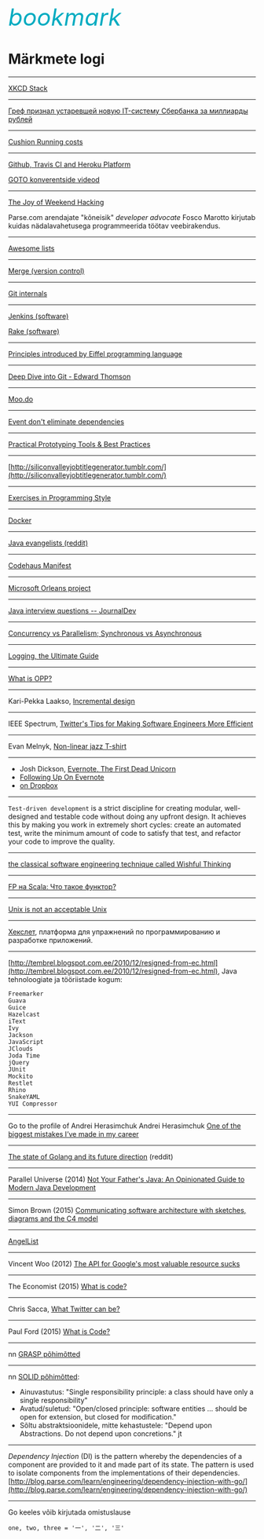 <div style='display: inline-block;'><i class="material-icons ikoon" style='color: #00acc1; font-size: 48px;'>bookmark</i></div>

# Märkmete logi
----
[XKCD Stack](http://xkcd.com/1636/)

----
[Греф признал устаревшей новую IT-систему Сбербанка за миллиарды рублей](http://www.rbc.ru/finances/15/01/2016/5698ce9d9a794791cf2c1748)

----
[Cushion Running costs](http://cushionapp.com/expenses/)

----

[Github, Travis CI and Heroku Platform](https://medium.com/@anicolaspp/github-travis-ci-and-heroku-platform-fe21a72dfb5)

[GOTO konverentside videod](https://www.youtube.com/user/GotoConferences)

----

[The Joy of Weekend Hacking](http://blog.parse.com/learn/the-joy-of-weekend-hacking)

Parse.com arendajate "kõneisik" *developer advocate* Fosco Marotto kirjutab kuidas nädalavahetusega programmeerida töötav veebirakendus.

----

[Awesome lists](https://github.com/sindresorhus/awesome)

----

[Merge (version control)](https://en.wikipedia.org/wiki/Merge_%28version_control%29)

----

[Git internals](https://github.com/pluralsight/git-internals-pdf)

----

[Jenkins (software)](https://en.wikipedia.org/wiki/Jenkins_%28software%29)

[Rake (software)](https://en.wikipedia.org/wiki/Rake_%28software%29)

----

[Principles introduced by Eiffel programming language](http://dalibornasevic.com/posts/40-principles-introduced-by-eiffel-programming-language)

----

[Deep Dive into Git - Edward Thomson](https://www.youtube.com/watch?v=dBSHLb1B8sw)

----

[Moo.do](https://www.moo.do/)

----

[Event don't eliminate dependencies](http://techblog.bozho.net/events-dont-eliminate-dependencies/)

----

[Practical Prototyping Tools & Best Practices](http://speckyboy.com/2015/10/13/practical-prototyping-tools/)

----

[http://siliconvalleyjobtitlegenerator.tumblr.com/](http://siliconvalleyjobtitlegenerator.tumblr.com/)

----

[Exercises in Programming Style](http://sdtimes.com/code-watch-the-best-programming-book-of-the-decade/)

----

[Docker](http://docs.docker.com/windows/step_one/)

----

[Java evangelists (reddit)](https://www.reddit.com/r/programming/comments/3jmf1n/all_of_the_java_evangelists_have_been_let_go_by/)

----

[Codehaus Manifest](http://research.microsoft.com/en-us/projects/orleans/)

----

[Microsoft Orleans project](http://research.microsoft.com/en-us/projects/orleans/)

----

[Java interview questions -- JournalDev](http://www.journaldev.com/java-interview-questions)

----

[Concurrency vs Parallelism; Synchronous vs Asynchronous](http://doc.akka.io/docs/akka/2.4.0/general/terminology.html)

----

[Logging, the Ultimate Guide](https://www.loggly.com/ultimate-guide/)

----

[What is OPP?](http://www.boronine.com/2012/12/14/Why-JavaScript-Still-Sucks/)

----

Kari-Pekka Laakso, [Incremental design](https://www.dropbox.com/s/hqz5lld75d8s25z/Incremental-Design-handout.pdf?dl=0)

----

IEEE Spectrum, [Twitter's Tips for Making Software Engineers More Efficient](http://spectrum.ieee.org/view-from-the-valley/computing/software/twitters-tips-for-making-software-engineers-more-efficient)

----

Evan Melnyk, [Non-linear jazz T-shirt](http://fab.com/product/non-linear-jazz-tee-506993/?ref=browse&pos=13)

----

- Josh Dickson, [Evernote, The First Dead Unicorn](https://syrah.co/joshdickson40/55e1beac15970d6c01395d9d)
- [Following Up On Evernote](https://syrah.co/joshdickson40/55f85c16ba7f8e12516e8a77)
- [on Dropbox](https://syrah.co/joshdickson40/55d238006e203b7601873d4b)

----

<code>Test-driven development</code> is a strict discipline for creating modular, well-designed and testable code without doing any upfront design. It achieves this by making you work in extremely short cycles: create an automated test, write the minimum amount of code to satisfy that test, and refactor your code to improve the quality.

----

[the classical software engineering technique called Wishful Thinking](https://leanpub.com/golang-tdd/read)

----

[FP на Scala: Что такое функтор?](http://habrahabr.ru/company/golovachcourses/blog/266905/)

----

[Unix is not an acceptable Unix](https://mkremins.github.io/blog/unix-not-acceptable-unix/)

----

[Хекслет](https://ru.hexlet.io/courses/javascript_101/), платформа для упражнений по программированию и разработке приложений.

----

[http://tembrel.blogspot.com.ee/2010/12/resigned-from-ec.html](http://tembrel.blogspot.com.ee/2010/12/resigned-from-ec.html), Java tehnoloogiate ja tööriistade kogum:
````Ant
Freemarker
Guava
Guice
Hazelcast
iText
Ivy
Jackson
JavaScript
JClouds
Joda Time
jQuery
JUnit
Mockito
Restlet
Rhino
SnakeYAML
YUI Compressor
````
----

Go to the profile of Andrei Herasimchuk
Andrei Herasimchuk [One of the biggest mistakes I’ve made in my career](https://medium.com/twenty-years-in-the-valley/one-of-the-biggest-mistakes-i-ve-made-in-my-career-72bf27c538b4)

----
[The state of Golang and its future direction](https://www.reddit.com/r/golang/comments/1orz8z/the_state_of_golang_and_its_future_question/) (reddit)

----

Parallel Universe (2014) [Not Your Father's Java: An Opinionated Guide to Modern Java Development](http://blog.paralleluniverse.co/2014/05/01/modern-java/)

----

Simon Brown (2015) [Communicating software architecture with sketches, diagrams and the C4 model](https://leanpub.com/visualising-software-architecture/read#leanpub-auto-sketches-diagrams-models-and-tooling)

----

[AngelList](https://angel.co/?ref=nav)

----

Vincent Woo (2012) [The API for Google's most valuable resource sucks](http://vincentwoo.com/2012/08/15/the-api-for-googles-most-valuable-resource-sucks/)

----

The Economist (2015) [What is code?](http://www.economist.com/blogs/economist-explains/2015/09/economist-explains-3)

----

Chris Sacca, [What Twitter can be?](http://lowercasecapital.com/2015/06/03/what-twitter-can-be-2/)

----

Paul Ford (2015) [What is Code?](http://www.bloomberg.com/graphics/2015-paul-ford-what-is-code/)

----

nn [GRASP põhimõtted](https://en.wikipedia.org/wiki/GRASP_%28object-oriented_design%29)

----

nn [SOLID põhimõtted](https://en.wikipedia.org/wiki/SOLID_%28object-oriented_design%29):
- Ainuvastutus: "Single responsibility principle: a class should have only a single responsibility"
- Avatud/suletud: "Open/closed principle: software entities … should be open for extension, but closed for modification."
- Sõltu abstraktsioonidele, mitte kehastustele: "Depend upon Abstractions. Do not depend upon concretions." jt 

----

_Dependency Injection_ (DI) is the pattern whereby the dependencies of a component are provided to it and made part of its state. The pattern is used to isolate components from the implementations of their dependencies. [http://blog.parse.com/learn/engineering/dependency-injection-with-go/](http://blog.parse.com/learn/engineering/dependency-injection-with-go/)

----

Go keeles võib kirjutada omistuslause

````
one, two, three = '一', '二', '三'
````